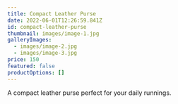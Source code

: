 ```yaml
---
title: Compact Leather Purse
date: 2022-06-01T12:26:59.841Z
id: compact-leather-purse
thumbnail: images/image-1.jpg
galleryImages:
  - images/image-2.jpg
  - images/image-3.jpg
price: 150
featured: false
productOptions: []
---
```

A compact leather purse perfect for your daily runnings.